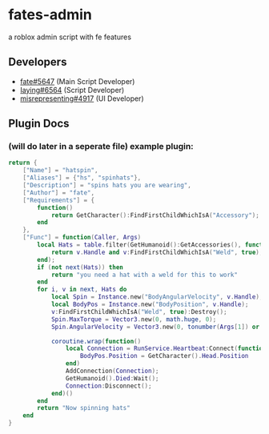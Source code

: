 # fates-admin
a roblox admin script with fe features

## Developers
- [fate#5647](https://github.com/fatesc) (Main Script Developer)
- [Iaying#6564](https://github.com/Iaying6564) (Script Developer)
- [misrepresenting#4917](https://github.com/misrepresenting) (UI Developer)

## Plugin Docs
### (will do later in a seperate file) example plugin:
```lua
return {
    ["Name"] = "hatspin",
    ["Aliases"] = {"hs", "spinhats"},
    ["Description"] = "spins hats you are wearing",
    ["Author"] = "fate",
    ["Requirements"] = {
        function()
            return GetCharacter():FindFirstChildWhichIsA("Accessory");
        end
    },
    ["Func"] = function(Caller, Args)
        local Hats = table.filter(GetHumanoid():GetAccessories(), function(i, v)
            return v.Handle and v:FindFirstChildWhichIsA("Weld", true);
        end);
        if (not next(Hats)) then
            return "you need a hat with a weld for this to work"
        end
        for i, v in next, Hats do
            local Spin = Instance.new("BodyAngularVelocity", v.Handle);
            local BodyPos = Instance.new("BodyPosition", v.Handle);
            v:FindFirstChildWhichIsA("Weld", true):Destroy();
            Spin.MaxTorque = Vector3.new(0, math.huge, 0);
            Spin.AngularVelocity = Vector3.new(0, tonumber(Args[1]) or 20, 0);

            coroutine.wrap(function()
                local Connection = RunService.Heartbeat:Connect(function()
                    BodyPos.Position = GetCharacter().Head.Position
                end)
                AddConnection(Connection);
                GetHumanoid().Died:Wait();
                Connection:Disconnect();
            end)()
        end
        return "Now spinning hats"
    end
}
```
